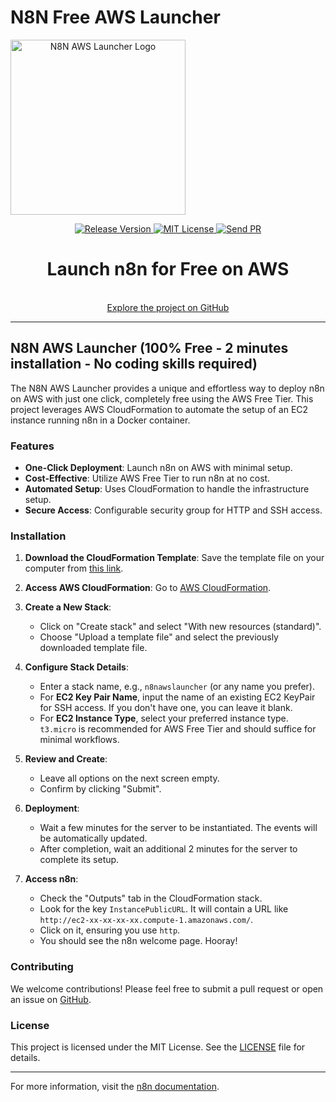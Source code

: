 # N8N Free AWS Launcher

<div align="center" style="display: flex; align-items: center;">
  <a href="https://github.com/stefanopochet/n8n_aws_launcher" target="_blank">
    <img alt="N8N AWS Launcher Logo" src="https://github.com/stefanopochet/n8n_aws_launcher/raw/main/logo.png" width="280" style="height: auto;">
  </a>
</div>

<p align="center">
  <a href="https://github.com/stefanopochet/n8n_aws_launcher/releases">
    <img src="https://img.shields.io/github/v/release/stefanopochet/n8n_aws_launcher" alt="Release Version">
  </a>
  <a href="https://github.com/stefanopochet/n8n_aws_launcher/blob/main/LICENSE">
    <img src="https://img.shields.io/github/license/stefanopochet/n8n_aws_launcher" alt="MIT License">
  </a>
  <a href="https://github.com/stefanopochet/n8n_aws_launcher/pulls">
    <img src="https://img.shields.io/badge/PRs-welcome-brightgreen" alt="Send PR">
  </a>
</p>

<h1 align="center">
  Launch n8n for Free on AWS
</h1>

<p align="center">
  <br />
  <a href="https://github.com/stefanopochet/n8n_aws_launcher" rel="dofollow">Explore the project on GitHub</a>
<br />

---

## N8N AWS Launcher (100% Free - 2 minutes installation - No coding skills required)

The N8N AWS Launcher provides a unique and effortless way to deploy n8n on AWS with just one click, completely free using the AWS Free Tier. This project leverages AWS CloudFormation to automate the setup of an EC2 instance running n8n in a Docker container.

### Features

- **One-Click Deployment**: Launch n8n on AWS with minimal setup.
- **Cost-Effective**: Utilize AWS Free Tier to run n8n at no cost.
- **Automated Setup**: Uses CloudFormation to handle the infrastructure setup.
- **Secure Access**: Configurable security group for HTTP and SSH access.

### Installation

1. **Download the CloudFormation Template**: Save the template file on your computer from [this link](https://raw.githubusercontent.com/stefanopochet/n8n_aws_launcher/refs/heads/main/n8n-cloud-formation-template.yaml).

2. **Access AWS CloudFormation**: Go to [AWS CloudFormation](https://console.aws.amazon.com/cloudformation/home).

3. **Create a New Stack**:
   - Click on "Create stack" and select "With new resources (standard)".
   - Choose "Upload a template file" and select the previously downloaded template file.

4. **Configure Stack Details**:
   - Enter a stack name, e.g., `n8nawslauncher` (or any name you prefer).
   - For **EC2 Key Pair Name**, input the name of an existing EC2 KeyPair for SSH access. If you don't have one, you can leave it blank.
   - For **EC2 Instance Type**, select your preferred instance type. `t3.micro` is recommended for AWS Free Tier and should suffice for minimal workflows.

5. **Review and Create**:
   - Leave all options on the next screen empty.
   - Confirm by clicking "Submit".

6. **Deployment**:
   - Wait a few minutes for the server to be instantiated. The events will be automatically updated.
   - After completion, wait an additional 2 minutes for the server to complete its setup.

7. **Access n8n**:
   - Check the "Outputs" tab in the CloudFormation stack.
   - Look for the key `InstancePublicURL`. It will contain a URL like `http://ec2-xx-xx-xx-xx.compute-1.amazonaws.com/`.
   - Click on it, ensuring you use `http`.
   - You should see the n8n welcome page. Hooray!

### Contributing

We welcome contributions! Please feel free to submit a pull request or open an issue on [GitHub](https://github.com/stefanopochet/n8n_aws_launcher).

### License

This project is licensed under the MIT License. See the [LICENSE](https://github.com/stefanopochet/n8n_aws_launcher/blob/main/LICENSE) file for details.

---

For more information, visit the [n8n documentation](https://docs.n8n.io/).
